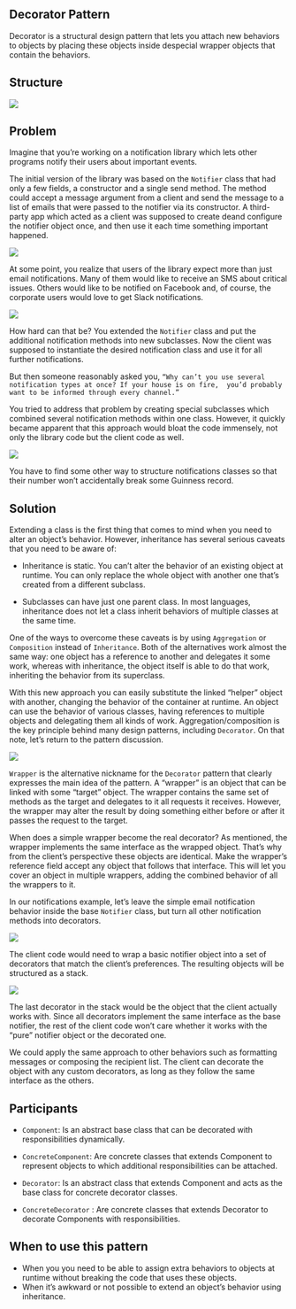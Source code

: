 ## Decorator Pattern
Decorator is a structural design pattern that lets you attach new behaviors to objects by placing these objects inside 
despecial wrapper objects that contain the behaviors.

## Structure
![](../../../../../../../../docs/img/decorator-pattern.png)

## Problem
Imagine that you’re working on a notification library which lets other programs notify their users about important 
events.

The initial version of the library was based on the `Notifier` class that had only a few fields, a constructor and a 
single send method. The method could accept a message argument from a client and send the message to a list of emails 
that were passed to the notifier via its constructor. A third-party app which acted as a client was supposed to create 
deand configure the notifier object once, and then use it each time something important happened.

![](../../../../../../../../docs/img/decorator-pattern-notification-problem.png)

At some point, you realize that users of the library expect more than just email notifications. 
Many of them would like to receive an SMS about critical issues. Others would like to be notified on Facebook and, of 
course, the corporate users would love to get Slack notifications.

![](../../../../../../../../docs/img/decorator-pattern-notification-problem-compounded.png)

How hard can that be? You extended the `Notifier` class and put the additional notification methods into new subclasses. 
Now the client was supposed to instantiate the desired notification class and use it for all further notifications.

But then someone reasonably asked you, `“Why can’t you use several notification types at once? If your house is on fire, 
you’d probably want to be informed through every channel.”`

You tried to address that problem by creating special subclasses which combined several notification methods within one 
class. However, it quickly became apparent that this approach would bloat the code immensely, not only the library code 
but the client code as well.

![](../../../../../../../../docs/img/decorator-pattern-notification-problem-explosion.png)

You have to find some other way to structure notifications classes so that their number won’t accidentally break some 
Guinness record.

## Solution
Extending a class is the first thing that comes to mind when you need to alter an object’s behavior. 
However, inheritance has several serious caveats that you need to be aware of:

- Inheritance is static. You can’t alter the behavior of an existing object at runtime. You can only replace the
 whole object with another one that’s created from a different subclass.
 
- Subclasses can have just one parent class. In most languages, inheritance does not let a class inherit behaviors of
 multiple classes at the same time.

One of the ways to overcome these caveats is by using `Aggregation` or `Composition` instead of `Inheritance`. 
Both of the alternatives work almost the same way: one object has a reference to another and delegates it some work, 
whereas with inheritance, the object itself is able to do that work, inheriting the behavior from its superclass.

With this new approach you can easily substitute the linked “helper” object with another, changing the behavior of the 
container at runtime. An object can use the behavior of various classes, having references to multiple objects and 
delegating them all kinds of work. Aggregation/composition is the key principle behind many design patterns, including 
`Decorator`. On that note, let’s return to the pattern discussion.

![](../../../../../../../../docs/img/decorator-pattern-solution-inheritance-vs-aggregation.png)

`Wrapper` is the alternative nickname for the `Decorator` pattern that clearly expresses the main idea of the pattern. 
A “wrapper” is an object that can be linked with some “target” object. 
The wrapper contains the same set of methods as the target and delegates to it all requests it receives. 
However, the wrapper may alter the result by doing something either before or after it passes the request to the target.

When does a simple wrapper become the real decorator? 
As mentioned, the wrapper implements the same interface as the wrapped object. 
That’s why from the client’s perspective these objects are identical. 
Make the wrapper’s reference field accept any object that follows that interface. 
This will let you cover an object in multiple wrappers, adding the combined behavior of all the wrappers to it.

In our notifications example, let’s leave the simple email notification behavior inside the base `Notifier` class, 
but turn all other notification methods into decorators.

![](../../../../../../../../docs/img/decorator-pattern-notification-solution.png)

The client code would need to wrap a basic notifier object into a set of decorators that match the client’s preferences. 
The resulting objects will be structured as a stack.

![](../../../../../../../../docs/img/decorator-pattern-notification-solution-expounded.png)

The last decorator in the stack would be the object that the client actually works with. 
Since all decorators implement the same interface as the base notifier, the rest of the client code won’t care whether 
it works with the “pure” notifier object or the decorated one.

We could apply the same approach to other behaviors such as formatting messages or composing the recipient list. 
The client can decorate the object with any custom decorators, as long as they follow the same interface as the others.

## Participants
- `Component`: Is an abstract base class that can be decorated with responsibilities dynamically.

- `ConcreteComponent`: Are concrete classes that extends Component to represent objects to which additional
 responsibilities can be attached.

- `Decorator`: Is an abstract class that extends Component and acts as the base class for concrete decorator classes.

- `ConcreteDecorator` : Are concrete classes that extends Decorator to decorate Components with responsibilities.

## When to use this pattern
- When you you need to be able to assign extra behaviors to objects at runtime without breaking the code that uses these 
objects.
- When it’s awkward or not possible to extend an object’s behavior using inheritance.

